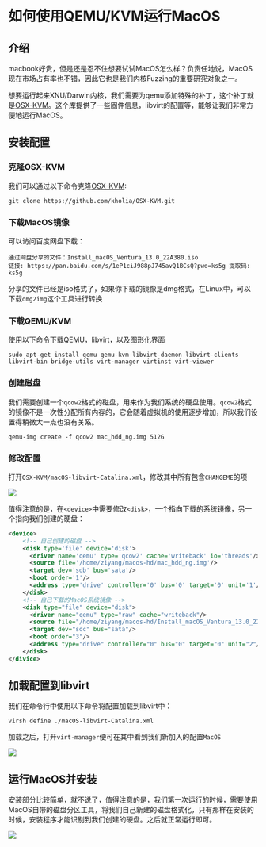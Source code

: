# 如何使用QEMU/KVM运行MacOS

## 介绍

macbook好贵，但是还是忍不住想要试试MacOS怎么样？负责任地说，MacOS现在市场占有率也不错，因此它也是我们内核Fuzzing的重要研究对象之一。

想要运行起来XNU/Darwin内核，我们需要为qemu添加特殊的补丁，这个补丁就是[OSX-KVM](https://github.com/kholia/OSX-KVM)。这个库提供了一些固件信息，libvirt的配置等，能够让我们非常方便地运行MacOS。

## 安装配置

### 克隆OSX-KVM

我们可以通过以下命令克隆[OSX-KVM](https://github.com/kholia/OSX-KVM):

```console
git clone https://github.com/kholia/OSX-KVM.git
```

### 下载MacOS镜像

可以访问百度网盘下载：
```
通过网盘分享的文件：Install_macOS_Ventura_13.0_22A380.iso
链接: https://pan.baidu.com/s/1eP1ciJ988pJ745avQ1BCsQ?pwd=ks5g 提取码: ks5g
```

分享的文件已经是iso格式了，如果你下载的镜像是dmg格式，在Linux中，可以下载`dmg2img`这个工具进行转换

### 下载QEMU/KVM

使用以下命令下载QEMU，libvirt，以及图形化界面

```console
sudo apt-get install qemu qemu-kvm libvirt-daemon libvirt-clients  libvirt-bin bridge-utils virt-manager virtinst virt-viewer
```

### 创建磁盘

我们需要创建一个`qcow2`格式的磁盘，用来作为我们系统的硬盘使用。`qcow2`格式的镜像不是一次性分配所有内存的，它会随着虚拟机的使用逐步增加，所以我们设置得稍微大一点也没有关系。

```
qemu-img create -f qcow2 mac_hdd_ng.img 512G
```

### 修改配置

打开`OSX-KVM/macOS-libvirt-Catalina.xml`，修改其中所有包含`CHANGEME`的项

![](1.png)

值得注意的是，在`<device>`中需要修改`<disk>`，一个指向下载的系统镜像，另一个指向我们创建的硬盘：

```xml
<device>
    <!-- 自己创建的磁盘 -->
    <disk type='file' device='disk'>
      <driver name='qemu' type='qcow2' cache='writeback' io='threads'/>
      <source file='/home/ziyang/macos-hd/mac_hdd_ng.img'/>
      <target dev='sdb' bus='sata'/>
      <boot order='1'/>
      <address type='drive' controller='0' bus='0' target='0' unit='1'/>
    </disk>
    <!-- 自己下载的MacOS系统镜像 -->
    <disk type="file" device="disk">
      <driver name="qemu" type="raw" cache="writeback"/>
      <source file="/home/ziyang/macos-hd/Install_macOS_Ventura_13.0_22A380.iso"/>
      <target dev="sdc" bus="sata"/>
      <boot order="3"/>
      <address type="drive" controller="0" bus="0" target="0" unit="2"/>
    </disk>
</divice>
```

## 加载配置到libvirt

我们在命令行中使用以下命令将配置加载到libvirt中：

```console
virsh define ./macOS-libvirt-Catalina.xml
```

加载之后，打开`virt-manager`便可在其中看到我们新加入的配置`MacOS`

![](2.png)

## 运行MacOS并安装

安装部分比较简单，就不说了，值得注意的是，我们第一次运行的时候，需要使用MacOS自带的磁盘分区工具，将我们自己新建的磁盘格式化，只有那样在安装的时候，安装程序才能识别到我们创建的硬盘。之后就正常运行即可。

![](3.png)